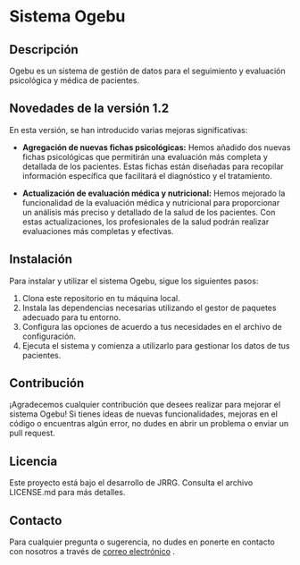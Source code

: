 # Sistema Ogebu

## Descripción
Ogebu es un sistema de gestión de datos para el seguimiento y evaluación psicológica y médica de pacientes.

## Novedades de la versión 1.2
En esta versión, se han introducido varias mejoras significativas:

- **Agregación de nuevas fichas psicológicas:** Hemos añadido dos nuevas fichas psicológicas que permitirán una evaluación más completa y detallada de los pacientes. Estas fichas están diseñadas para recopilar información específica que facilitará el diagnóstico y el tratamiento.

- **Actualización de evaluación médica y nutricional:** Hemos mejorado la funcionalidad de la evaluación médica y nutricional para proporcionar un análisis más preciso y detallado de la salud de los pacientes. Con estas actualizaciones, los profesionales de la salud podrán realizar evaluaciones más completas y efectivas.

## Instalación
Para instalar y utilizar el sistema Ogebu, sigue los siguientes pasos:

1. Clona este repositorio en tu máquina local.
2. Instala las dependencias necesarias utilizando el gestor de paquetes adecuado para tu entorno.
3. Configura las opciones de acuerdo a tus necesidades en el archivo de configuración.
4. Ejecuta el sistema y comienza a utilizarlo para gestionar los datos de tus pacientes.

## Contribución
¡Agradecemos cualquier contribución que desees realizar para mejorar el sistema Ogebu! Si tienes ideas de nuevas funcionalidades, mejoras en el código o encuentras algún error, no dudes en abrir un problema o enviar un pull request.

## Licencia
Este proyecto está bajo el desarrollo de JRRG. Consulta el archivo LICENSE.md para más detalles.

## Contacto
Para cualquier pregunta o sugerencia, no dudes en ponerte en contacto con nosotros a través de [correo electrónico](mailto:razthany15@gmail.com) .
